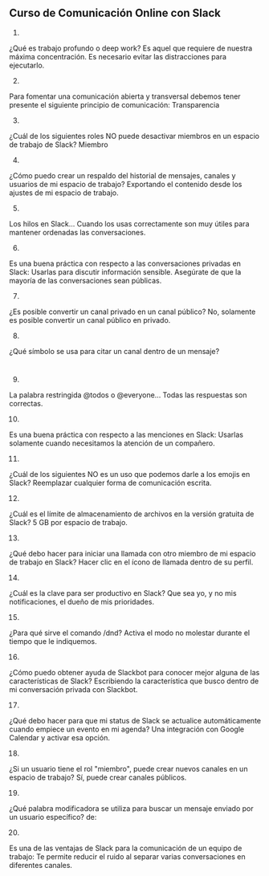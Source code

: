 ## Curso de Comunicación Online con Slack

1.
¿Qué es trabajo profundo o deep work?
Es aquel que requiere de nuestra máxima concentración. Es necesario evitar las distracciones para ejecutarlo.

2.
Para fomentar una comunicación abierta y transversal debemos tener presente el siguiente principio de comunicación:
Transparencia

3.
¿Cuál de los siguientes roles NO puede desactivar miembros en un espacio de trabajo de Slack?
Miembro

4.
¿Cómo puedo crear un respaldo del historial de mensajes, canales y usuarios de mi espacio de trabajo?
Exportando el contenido desde los ajustes de mi espacio de trabajo.

5.
Los hilos en Slack...
Cuando los usas correctamente son muy útiles para mantener ordenadas las conversaciones.

6.
Es una buena práctica con respecto a las conversaciones privadas en Slack:
Usarlas para discutir información sensible. Asegúrate de que la mayoría de las conversaciones sean públicas.

7.
¿Es posible convertir un canal privado en un canal público?
No, solamente es posible convertir un canal público en privado.

8.
¿Qué símbolo se usa para citar un canal dentro de un mensaje?
# 
9.
La palabra restringida @todos o @everyone...
Todas las respuestas son correctas.

10.
Es una buena práctica con respecto a las menciones en Slack:
Usarlas solamente cuando necesitamos la atención de un compañero.


11.
¿Cuál de los siguientes NO es un uso que podemos darle a los emojis en Slack?
Reemplazar cualquier forma de comunicación escrita.

12.
¿Cuál es el límite de almacenamiento de archivos en la versión gratuita de Slack?
5 GB por espacio de trabajo.

13.
¿Qué debo hacer para iniciar una llamada con otro miembro de mi espacio de trabajo en Slack?
Hacer clic en el ícono de llamada dentro de su perfil.

14.
¿Cuál es la clave para ser productivo en Slack?
Que sea yo, y no mis notificaciones, el dueño de mis prioridades.

15.
¿Para qué sirve el comando /dnd?
Activa el modo no molestar durante el tiempo que le indiquemos.

16.
¿Cómo puedo obtener ayuda de Slackbot para conocer mejor alguna de las características de Slack?
Escribiendo la característica que busco dentro de mi conversación privada con Slackbot.

17.
¿Qué debo hacer para que mi status de Slack se actualice automáticamente cuando empiece un evento en mi agenda?
Una integración con Google Calendar y activar esa opción.

18.
¿Si un usuario tiene el rol "miembro", puede crear nuevos canales en un espacio de trabajo?
Sí, puede crear canales públicos.

19. 
¿Qué palabra modificadora se utiliza para buscar un mensaje enviado por un usuario específico?
de:


20.
Es una de las ventajas de Slack para la comunicación de un equipo de trabajo:
Te permite reducir el ruido al separar varias conversaciones en diferentes canales.






